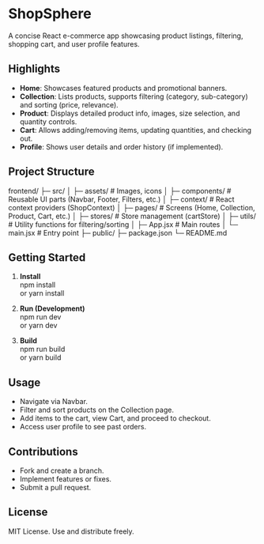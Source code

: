 # ShopSphere

A concise React e-commerce app showcasing product listings, filtering, shopping cart, and user profile features.

## Highlights

- **Home**: Showcases featured products and promotional banners.  
- **Collection**: Lists products, supports filtering (category, sub-category) and sorting (price, relevance).  
- **Product**: Displays detailed product info, images, size selection, and quantity controls.  
- **Cart**: Allows adding/removing items, updating quantities, and checking out.  
- **Profile**: Shows user details and order history (if implemented).  

## Project Structure
frontend/ ├─ src/ │ ├─ assets/ # Images, icons │ ├─ components/ # Reusable UI parts (Navbar, Footer, Filters, etc.) │ ├─ context/ # React context providers (ShopContext) │ ├─ pages/ # Screens (Home, Collection, Product, Cart, etc.) │ ├─ stores/ # Store management (cartStore) │ ├─ utils/ # Utility functions for filtering/sorting │ ├─ App.jsx # Main routes │ └─ main.jsx # Entry point ├─ public/ ├─ package.json └─ README.md


## Getting Started

1. **Install**  
   npm install  
   or yarn install  

2. **Run (Development)**  
   npm run dev  
   or yarn dev  

3. **Build**  
   npm run build  
   or yarn build  

## Usage

- Navigate via Navbar.  
- Filter and sort products on the Collection page.  
- Add items to the cart, view Cart, and proceed to checkout.  
- Access user profile to see past orders.

## Contributions

- Fork and create a branch.  
- Implement features or fixes.  
- Submit a pull request.  

## License

MIT License. Use and distribute freely.